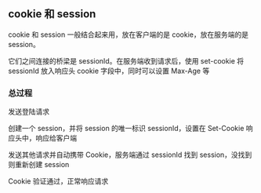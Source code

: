 ## cookie 和 session

cookie 和 session 一般结合起来用，放在客户端的是 cookie，放在服务端的是 session。

它们之间连接的桥梁是 sessionId。在服务端收到请求后，使用 set-cookie 将 sessionId 放入响应头 cookie 字段中，同时可以设置 Max-Age 等

### 总过程

发送登陆请求

创建一个 session，并将 session 的唯一标识 sessionId，设置在 Set-Cookie 响应头中，响应给客户端

发送其他请求并自动携带 Cookie，服务端通过 sessionId 找到 session，没找到则重新创建 session

Cookie 验证通过，正常响应请求
